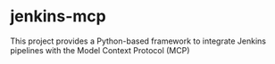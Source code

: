 # jenkins-mcp
This project provides a Python-based framework to integrate Jenkins pipelines with the Model Context Protocol (MCP)
